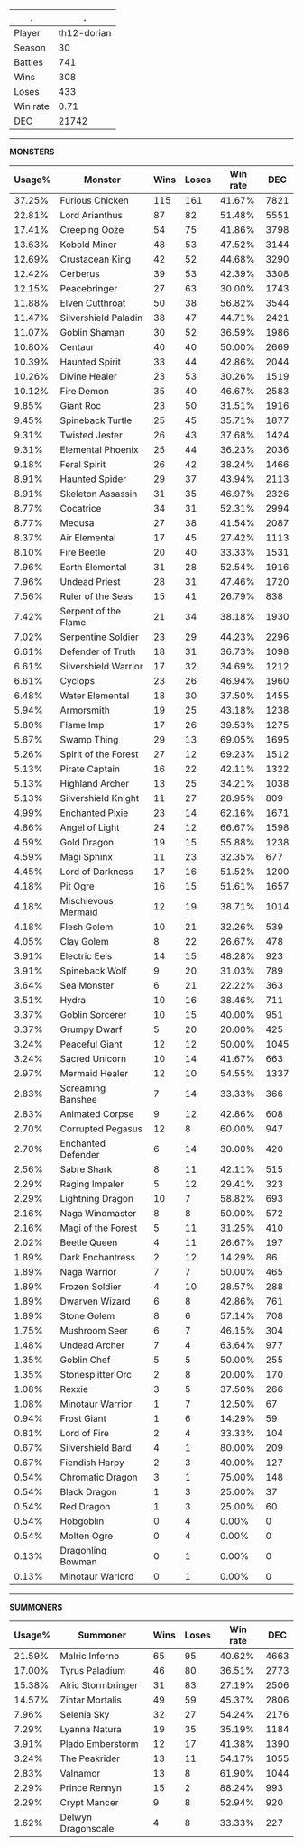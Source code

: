 .|.
|-|-
Player|th12-dorian
Season|30
Battles|741
Wins|308
Loses|433
Win rate|0.71
DEC|21742

---
**MONSTERS**

Usage%|Monster|Wins|Loses|Win rate|DEC|
-|-|-|-|-|-|
37.25%|Furious Chicken|115|161|41.67%|7821|
22.81%|Lord Arianthus|87|82|51.48%|5551|
17.41%|Creeping Ooze|54|75|41.86%|3798|
13.63%|Kobold Miner|48|53|47.52%|3144|
12.69%|Crustacean King|42|52|44.68%|3290|
12.42%|Cerberus|39|53|42.39%|3308|
12.15%|Peacebringer|27|63|30.00%|1743|
11.88%|Elven Cutthroat|50|38|56.82%|3544|
11.47%|Silvershield Paladin|38|47|44.71%|2421|
11.07%|Goblin Shaman|30|52|36.59%|1986|
10.80%|Centaur|40|40|50.00%|2669|
10.39%|Haunted Spirit|33|44|42.86%|2044|
10.26%|Divine Healer|23|53|30.26%|1519|
10.12%|Fire Demon|35|40|46.67%|2583|
9.85%|Giant Roc|23|50|31.51%|1916|
9.45%|Spineback Turtle|25|45|35.71%|1877|
9.31%|Twisted Jester|26|43|37.68%|1424|
9.31%|Elemental Phoenix|25|44|36.23%|2036|
9.18%|Feral Spirit|26|42|38.24%|1466|
8.91%|Haunted Spider|29|37|43.94%|2113|
8.91%|Skeleton Assassin|31|35|46.97%|2326|
8.77%|Cocatrice|34|31|52.31%|2994|
8.77%|Medusa|27|38|41.54%|2087|
8.37%|Air Elemental|17|45|27.42%|1113|
8.10%|Fire Beetle|20|40|33.33%|1531|
7.96%|Earth Elemental|31|28|52.54%|1916|
7.96%|Undead Priest|28|31|47.46%|1720|
7.56%|Ruler of the Seas|15|41|26.79%|838|
7.42%|Serpent of the Flame|21|34|38.18%|1930|
7.02%|Serpentine Soldier|23|29|44.23%|2296|
6.61%|Defender of Truth|18|31|36.73%|1098|
6.61%|Silvershield Warrior|17|32|34.69%|1212|
6.61%|Cyclops|23|26|46.94%|1960|
6.48%|Water Elemental|18|30|37.50%|1455|
5.94%|Armorsmith|19|25|43.18%|1238|
5.80%|Flame Imp|17|26|39.53%|1275|
5.67%|Swamp Thing|29|13|69.05%|1695|
5.26%|Spirit of the Forest|27|12|69.23%|1512|
5.13%|Pirate Captain|16|22|42.11%|1322|
5.13%|Highland Archer|13|25|34.21%|1038|
5.13%|Silvershield Knight|11|27|28.95%|809|
4.99%|Enchanted Pixie|23|14|62.16%|1671|
4.86%|Angel of Light|24|12|66.67%|1598|
4.59%|Gold Dragon|19|15|55.88%|1238|
4.59%|Magi Sphinx|11|23|32.35%|677|
4.45%|Lord of Darkness|17|16|51.52%|1200|
4.18%|Pit Ogre|16|15|51.61%|1657|
4.18%|Mischievous Mermaid|12|19|38.71%|1014|
4.18%|Flesh Golem|10|21|32.26%|539|
4.05%|Clay Golem|8|22|26.67%|478|
3.91%|Electric Eels|14|15|48.28%|923|
3.91%|Spineback Wolf|9|20|31.03%|789|
3.64%|Sea Monster|6|21|22.22%|363|
3.51%|Hydra|10|16|38.46%|711|
3.37%|Goblin Sorcerer|10|15|40.00%|951|
3.37%|Grumpy Dwarf|5|20|20.00%|425|
3.24%|Peaceful Giant|12|12|50.00%|1045|
3.24%|Sacred Unicorn|10|14|41.67%|663|
2.97%|Mermaid Healer|12|10|54.55%|1337|
2.83%|Screaming Banshee|7|14|33.33%|366|
2.83%|Animated Corpse|9|12|42.86%|608|
2.70%|Corrupted Pegasus|12|8|60.00%|947|
2.70%|Enchanted Defender|6|14|30.00%|420|
2.56%|Sabre Shark|8|11|42.11%|515|
2.29%|Raging Impaler|5|12|29.41%|323|
2.29%|Lightning Dragon|10|7|58.82%|693|
2.16%|Naga Windmaster|8|8|50.00%|572|
2.16%|Magi of the Forest|5|11|31.25%|410|
2.02%|Beetle Queen|4|11|26.67%|197|
1.89%|Dark Enchantress|2|12|14.29%|86|
1.89%|Naga Warrior|7|7|50.00%|465|
1.89%|Frozen Soldier|4|10|28.57%|288|
1.89%|Dwarven Wizard|6|8|42.86%|761|
1.89%|Stone Golem|8|6|57.14%|708|
1.75%|Mushroom Seer|6|7|46.15%|304|
1.48%|Undead Archer|7|4|63.64%|977|
1.35%|Goblin Chef|5|5|50.00%|255|
1.35%|Stonesplitter Orc|2|8|20.00%|170|
1.08%|Rexxie|3|5|37.50%|266|
1.08%|Minotaur Warrior|1|7|12.50%|67|
0.94%|Frost Giant|1|6|14.29%|59|
0.81%|Lord of Fire|2|4|33.33%|104|
0.67%|Silvershield Bard|4|1|80.00%|209|
0.67%|Fiendish Harpy|2|3|40.00%|127|
0.54%|Chromatic Dragon|3|1|75.00%|148|
0.54%|Black Dragon|1|3|25.00%|37|
0.54%|Red Dragon|1|3|25.00%|60|
0.54%|Hobgoblin|0|4|0.00%|0|
0.54%|Molten Ogre|0|4|0.00%|0|
0.13%|Dragonling Bowman|0|1|0.00%|0|
0.13%|Minotaur Warlord|0|1|0.00%|0|

---
**SUMMONERS**

Usage%|Summoner|Wins|Loses|Win rate|DEC|
-|-|-|-|-|-|
21.59%|Malric Inferno|65|95|40.62%|4663|
17.00%|Tyrus Paladium|46|80|36.51%|2773|
15.38%|Alric Stormbringer|31|83|27.19%|2506|
14.57%|Zintar Mortalis|49|59|45.37%|2806|
7.96%|Selenia Sky|32|27|54.24%|2176|
7.29%|Lyanna Natura|19|35|35.19%|1184|
3.91%|Plado Emberstorm|12|17|41.38%|1390|
3.24%|The Peakrider|13|11|54.17%|1055|
2.83%|Valnamor|13|8|61.90%|1044|
2.29%|Prince Rennyn|15|2|88.24%|993|
2.29%|Crypt Mancer|9|8|52.94%|920|
1.62%|Delwyn Dragonscale|4|8|33.33%|227|
